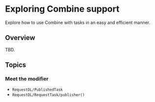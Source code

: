 # Exploring Combine support

Explore how to use Combine with tasks in an easy and efficient manner.

## Overview

TBD.

## Topics

### Meet the modifier

- ``RequestDL/PublishedTask``
- ``RequestDL/RequestTask/publisher()``
